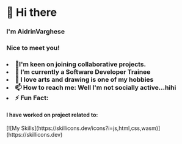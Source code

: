 <h1>👋 Hi there</h1>
<h3>I'm AidrinVarghese<h3>
<h3>Nice to meet you!<h3>
<li>👀I'm keen on joining collaborative projects.</li>
<li>🌱 I’m currently a Software Developer Trainee</li>
<li>💞️ I love arts and drawing is one of my hobbies</li> 
<li>📫 How to reach me: Well I'm not socially active...hihi</li> 
<li>⚡ Fun Fact: </li>

<h4>I have worked on project related to:</h4>
[![My Skills](https://skillicons.dev/icons?i=js,html,css,wasm)](https://skillicons.dev)
